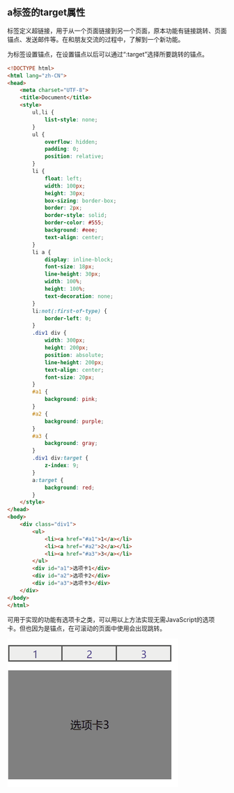 ## a标签的target属性

<a> 标签定义超链接，用于从一个页面链接到另一个页面，原本功能有链接跳转、页面锚点、发送邮件等。在和朋友交流的过程中，了解到一个新功能。

为<a>标签设置锚点，在设置锚点以后可以通过“:target”选择所要跳转的锚点。

```html
<!DOCTYPE html>
<html lang="zh-CN">
<head>
	<meta charset="UTF-8">
	<title>Document</title>
	<style>	
		ul,li {
			list-style: none;
		}	
		ul {
			overflow: hidden;
			padding: 0;
			position: relative;
		}
		li {
			float: left;
			width: 100px;
			height: 30px;
			box-sizing: border-box;
			border: 2px;
			border-style: solid;
			border-color: #555;
			background: #eee;
			text-align: center;
		}
		li a {
			display: inline-block;
			font-size: 18px;
			line-height: 30px;
			width: 100%;
			height: 100%;
			text-decoration: none;
		}
		li:not(:first-of-type) {
			border-left: 0;
		}
		.div1 div {
			width: 300px;
			height: 200px;
			position: absolute;
			line-height: 200px;
			text-align: center;
			font-size: 20px;
		}
		#a1 {
			background: pink;
		}
		#a2 {
			background: purple;
		}
		#a3 {
			background: gray;
		}
		.div1 div:target {
			z-index: 9;
		}
		a:target {
			background: red;
		}
	</style>
</head>
<body>
	<div class="div1">
		<ul>
			<li><a href="#a1">1</a></li>
			<li><a href="#a2">2</a></li>
			<li><a href="#a3">3</a></li>
		</ul>
		<div id="a1">选项卡1</div>
		<div id="a2">选项卡2</div>
		<div id="a3">选项卡3</div>
	</div>	
</body>
</html>
```

可用于实现的功能有选项卡之类，可以用以上方法实现无需JavaScript的选项卡。但也因为是锚点，在可滚动的页面中使用会出现跳转。

<img src="./cut/target_cut.gif"/>



